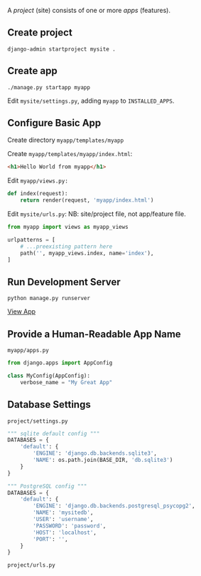 A *project* (site) consists of one or more *apps* (features).

## Create project
`django-admin startproject mysite .`

## Create app
`./manage.py startapp myapp`

Edit `mysite/settings.py`, adding `myapp` to `INSTALLED_APPS`.

## Configure Basic App
Create directory `myapp/templates/myapp`

Create `myapp/templates/myapp/index.html`:
```html
<h1>Hello World from myapp</h1>
```

Edit `myapp/views.py:`
```python
def index(request):
	return render(request, 'myapp/index.html')
```

Edit `mysite/urls.py`: 
NB: site/project file, not app/feature file.
```python
from myapp import views as myapp_views

urlpatterns = [
	# ...preexisting pattern here
	path('', myapp_views.index, name='index'),
]
```

## Run Development Server
`python manage.py runserver`

[View App](http://localhost:8000)


## Provide a Human-Readable App Name
`myapp/apps.py`
```python
from django.apps import AppConfig

class MyConfig(AppConfig):
	verbose_name = "My Great App"
```


## Database Settings

`project/settings.py`
```python
""" sqlite default config """
DATABASES = {
	'default': {
		'ENGINE': 'django.db.backends.sqlite3',
		'NAME': os.path.join(BASE_DIR, 'db.sqlite3')
	}
}

""" PostgreSQL config """
DATABASES = {
	'default': {
		'ENGINE': 'django.db.backends.postgresql_psycopg2',
		'NAME': 'mysitedb',
		'USER': 'username',
		'PASSWORD': 'password',
		'HOST': 'localhost',
		'PORT': '',
	}
}
```

`project/urls.py`
